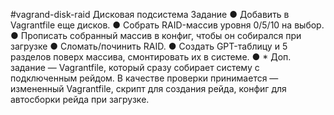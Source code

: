 #vagrand-disk-raid
Дисковая подсистема
Задание
● Добавить в Vagrantfile еще дисков.
● Собрать RAID-массив уровня 0/5/10 на выбор.
● Прописать собранный массив в конфиг, чтобы он собирался при загрузке
● Сломать/починить RAID.
● Создать GPT-таблицу и 5 разделов поверх массива, смонтировать их в
системе.
● * Доп. задание — Vagrantfile, который сразу собирает систему с подключенным
рейдом.
В качестве проверки принимается — измененный Vagrantfile, скрипт для создания
рейда, конфиг для автосборки рейда при загрузке.
